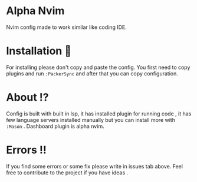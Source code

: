 # Alpha Nvim
 Nvim config made to work similar like coding IDE.

# Installation :arrow_down_small:
For installing please don't copy and paste the config. You first need to
copy plugins and run ` :PackerSync ` and after that you can copy configuration.

# About :interrobang:
Config is built with built in lsp, it has installed plugin for running code ,
it has few language servers installed manually but you can install more with
` :Mason ` . Dashboard plugin is alpha nvim.

# Errors :bangbang:
If you find some errors or some fix please write in issues tab above.
Feel free to contribute to the project if you have ideas .
